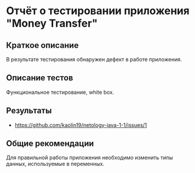 # Отчёт о тестировании приложения "Money Transfer"

## Краткое описание

В результате тестирования обнаружен дефект в работе приложения.

## Описание тестов

Функциональное тестирование, white box.

## Результаты

* https://github.com/kaolin19/netology-java-1-1/issues/1

## Общие рекомендации

Для правильной работы приложения необходимо изменить типы данных, используемые в переменных.
